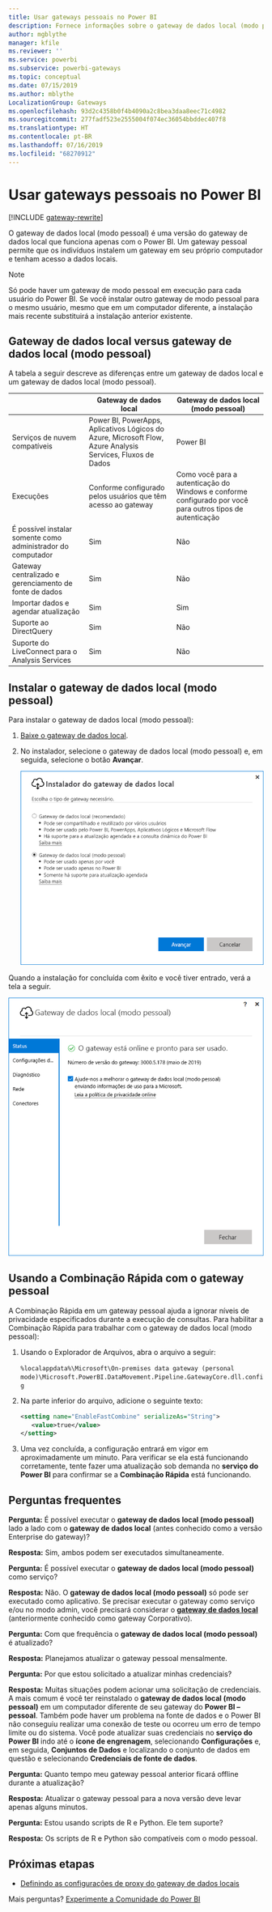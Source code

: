 ```yaml
---
title: Usar gateways pessoais no Power BI
description: Fornece informações sobre o gateway de dados local (modo pessoal) para o Power BI que os indivíduos podem usar para se conectar a dados locais.
author: mgblythe
manager: kfile
ms.reviewer: ''
ms.service: powerbi
ms.subservice: powerbi-gateways
ms.topic: conceptual
ms.date: 07/15/2019
ms.author: mblythe
LocalizationGroup: Gateways
ms.openlocfilehash: 93d2c4358b0f4b4090a2c8bea3daa8eec71c4982
ms.sourcegitcommit: 277fadf523e2555004f074ec36054bbddec407f8
ms.translationtype: HT
ms.contentlocale: pt-BR
ms.lasthandoff: 07/16/2019
ms.locfileid: "68270912"
---
```

# <a name="use-personal-gateways-in-power-bi"></a>Usar gateways pessoais no Power BI

[!INCLUDE [gateway-rewrite](includes/gateway-rewrite.md)]

O gateway de dados local (modo pessoal) é uma versão do gateway de dados local que funciona apenas com o Power BI. Um gateway pessoal permite que os indivíduos instalem um gateway em seu próprio computador e tenham acesso a dados locais.

> [!NOTE]
> Só pode haver um gateway de modo pessoal em execução para cada usuário do Power BI. Se você instalar outro gateway de modo pessoal para o mesmo usuário, mesmo que em um computador diferente, a instalação mais recente substituirá a instalação anterior existente.

## <a name="on-premises-data-gateway-vs-on-premises-data-gateway-personal-mode"></a>Gateway de dados local versus gateway de dados local (modo pessoal)

A tabela a seguir descreve as diferenças entre um gateway de dados local e um gateway de dados local (modo pessoal).

|   |Gateway de dados local | Gateway de dados local (modo pessoal) |
| ---- | ---- | ---- |
|Serviços de nuvem compatíveis |Power BI, PowerApps, Aplicativos Lógicos do Azure, Microsoft Flow, Azure Analysis Services, Fluxos de Dados |Power BI |
|Execuções |Conforme configurado pelos usuários que têm acesso ao gateway |Como você para a autenticação do Windows e conforme configurado por você para outros tipos de autenticação |
|É possível instalar somente como administrador do computador |Sim |Não |
|Gateway centralizado e gerenciamento de fonte de dados |Sim |Não |
|Importar dados e agendar atualização |Sim |Sim |
|Suporte ao DirectQuery |Sim |Não |
|Suporte do LiveConnect para o Analysis Services |Sim |Não |

## <a name="install-the-on-premises-data-gateway-personal-mode"></a>Instalar o gateway de dados local (modo pessoal)

Para instalar o gateway de dados local (modo pessoal):

1. [Baixe o gateway de dados local](https://go.microsoft.com/fwlink/?LinkId=820925&clcid=0x409).

2. No instalador, selecione o gateway de dados local (modo pessoal) e, em seguida, selecione o botão **Avançar**.

   ![Selecione o gateway de dados local (modo pessoal)](media/service-gateway-personal-mode/personal-gateway-select.png)

Quando a instalação for concluída com êxito e você tiver entrado, verá a tela a seguir.

![O gateway de dados local (modo pessoal) foi bem-sucedido](media/service-gateway-personal-mode/personal-gateway-complete.png)

## <a name="using-fast-combine-with-the-personal-gateway"></a>Usando a Combinação Rápida com o gateway pessoal

A Combinação Rápida em um gateway pessoal ajuda a ignorar níveis de privacidade especificados durante a execução de consultas. Para habilitar a Combinação Rápida para trabalhar com o gateway de dados local (modo pessoal):

1. Usando o Explorador de Arquivos, abra o arquivo a seguir:

   `%localappdata%\Microsoft\On-premises data gateway (personal mode)\Microsoft.PowerBI.DataMovement.Pipeline.GatewayCore.dll.config`

2. Na parte inferior do arquivo, adicione o seguinte texto:

    ```xml
    <setting name="EnableFastCombine" serializeAs="String">
       <value>true</value>
    </setting>
    ```

3. Uma vez concluída, a configuração entrará em vigor em aproximadamente um minuto. Para verificar se ela está funcionando corretamente, tente fazer uma atualização sob demanda no **serviço do Power BI** para confirmar se a **Combinação Rápida** está funcionando.

## <a name="frequently-asked-questions-faq"></a>Perguntas frequentes

**Pergunta:** É possível executar o **gateway de dados local (modo pessoal)** lado a lado com o **gateway de dados local** (antes conhecido como a versão Enterprise do gateway)?
  
**Resposta:** Sim, ambos podem ser executados simultaneamente.

**Pergunta:** É possível executar o **gateway de dados local (modo pessoal)** como serviço?
  
**Resposta:** Não. O **gateway de dados local (modo pessoal)** só pode ser executado como aplicativo. Se precisar executar o gateway como serviço e/ou no modo admin, você precisará considerar o [**gateway de dados local**](/data-integration/gateway/service-gateway-onprem) (anteriormente conhecido como gateway Corporativo).

**Pergunta:** Com que frequência o **gateway de dados local (modo pessoal)** é atualizado?
  
**Resposta:** Planejamos atualizar o gateway pessoal mensalmente.

**Pergunta:** Por que estou solicitado a atualizar minhas credenciais?
  
**Resposta:** Muitas situações podem acionar uma solicitação de credenciais. A mais comum é você ter reinstalado o **gateway de dados local (modo pessoal)** em um computador diferente de seu gateway do **Power BI – pessoal**. Também pode haver um problema na fonte de dados e o Power BI não conseguiu realizar uma conexão de teste ou ocorreu um erro de tempo limite ou do sistema. Você pode atualizar suas credenciais no **serviço do Power BI** indo até o **ícone de engrenagem**, selecionando **Configurações** e, em seguida, **Conjuntos de Dados** e localizando o conjunto de dados em questão e selecionando **Credenciais de fonte de dados**.

**Pergunta:** Quanto tempo meu gateway pessoal anterior ficará offline durante a atualização?
  
**Resposta:** Atualizar o gateway pessoal para a nova versão deve levar apenas alguns minutos.

**Pergunta:** Estou usando scripts de R e Python. Ele tem suporte?
  
**Resposta:** Os scripts de R e Python são compatíveis com o modo pessoal.

## <a name="next-steps"></a>Próximas etapas

* [Definindo as configurações de proxy do gateway de dados locais](/data-integration/gateway/service-gateway-proxy)  

Mais perguntas? [Experimente a Comunidade do Power BI](http://community.powerbi.com/)

